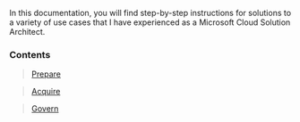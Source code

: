 In this documentation, you will find step-by-step instructions for solutions to a variety of use cases that I have experienced as a Microsoft Cloud Solution Architect.

### Contents
> [Prepare](PrepareResources.md)

> [Acquire](AcquireData.md)

> [Govern](Govern.md)
